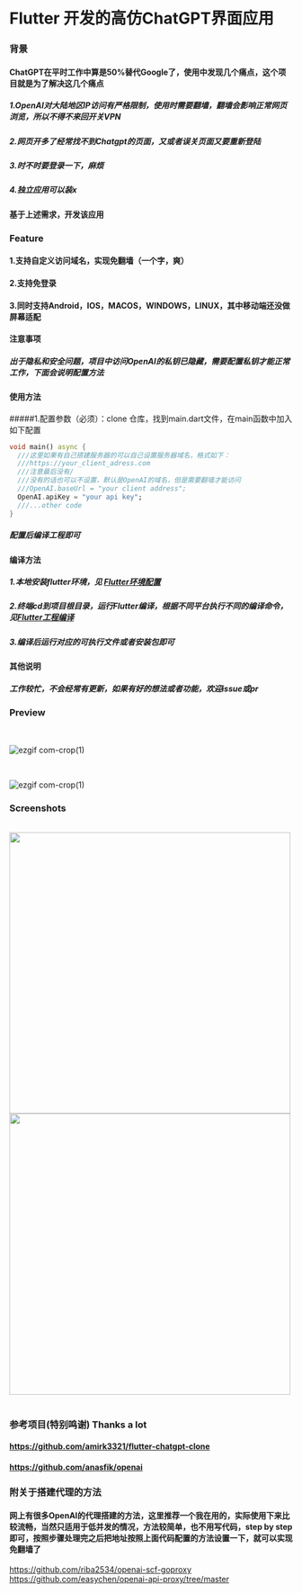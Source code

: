# Flutter 开发的高仿ChatGPT界面应用

### 背景
#### ChatGPT在平时工作中算是50%替代Google了，使用中发现几个痛点，这个项目就是为了解决这几个痛点
##### 1.OpenAI对大陆地区IP访问有严格限制，使用时需要翻墙，翻墙会影响正常网页浏览，所以不得不来回开关VPN
##### 2.网页开多了经常找不到Chatgpt的页面，又或者误关页面又要重新登陆
##### 3.时不时要登录一下，麻烦
##### 4.独立应用可以装x

#### 基于上述需求，开发该应用
### Feature
#### 1.支持自定义访问域名，实现免翻墙（一个字，爽）
#### 2.支持免登录
#### 3.同时支持Android，IOS，MACOS，WINDOWS，LINUX，其中移动端还没做屏幕适配

#### 注意事项
##### 出于隐私和安全问题，项目中访问OpenAI的私钥已隐藏，需要配置私钥才能正常工作，下面会说明配置方法

#### 使用方法
#####1.配置参数（必须）：clone 仓库，找到main.dart文件，在main函数中加入如下配置
```dart
void main() async {
  ///这里如果有自己搭建服务器的可以自己设置服务器域名，格式如下：
  ///https://your_client_adress.com
  ///注意最后没有/
  ///没有的话也可以不设置，默认是OpenAI的域名，但是需要翻墙才能访问
  ///OpenAI.baseUrl = "your client address";
  OpenAI.apiKey = "your api key";
  ///...other code
}
```
##### 配置后编译工程即可
#### 编译方法
##### 1.本地安装flutter环境，见 [Flutter环境配置](https://docs.flutter.dev/get-started/install)
##### 2.终端cd到项目根目录，运行Flutter编译，根据不同平台执行不同的编译命令，见[Flutter工程编译](https://docs.flutter.dev/development/platform-integration/desktop)
##### 3.编译后运行对应的可执行文件或者安装包即可

#### 其他说明
##### 工作较忙，不会经常有更新，如果有好的想法或者功能，欢迎issue或pr
### Preview
<p float="left">
  <br/>
  

![ezgif com-crop(1)](https://media.giphy.com/media/v1.Y2lkPTc5MGI3NjExN2ZjOTg1YmIzYTE5NmQ3ZDFkMDE4ZjdhZGQ0ZTBjN2U0NTUzY2QzMyZjdD1n/BEqJvejTzBm2o9vXtC/giphy.gif)

 <br/>
  

![ezgif com-crop(1)](https://media.giphy.com/media/v1.Y2lkPTc5MGI3NjExNTFhOWZlMmFlMjE4MzNiYmM3M2IxNjMzOGM3ZDQ2MzZmYjU4NDQ4MiZjdD1n/bw72FdJDxRzrBugDbJ/giphy.gif)

</p>

### Screenshots

<p float="left">
<br/>
  <img src="https://user-images.githubusercontent.com/10207753/220455546-5948d56c-adec-49a3-aee0-05cf64e60e13.png" height="500" />
 <br/>
  <img src="https://user-images.githubusercontent.com/10207753/220456066-fa0035c3-f706-43ce-a7b9-43f9de1b9c1e.png" height="500" />
<br/>
  <br />
</p>

### 参考项目(特别鸣谢) Thanks a lot
#### https://github.com/amirk3321/flutter-chatgpt-clone
#### https://github.com/anasfik/openai
 
### 附关于搭建代理的方法
#### 网上有很多OpenAI的代理搭建的方法，这里推荐一个我在用的，实际使用下来比较流畅，当然只适用于低并发的情况，方法较简单，也不用写代码，step by step即可，按照步骤处理完之后把地址按照上面代码配置的方法设置一下，就可以实现免翻墙了
https://github.com/riba2534/openai-scf-goproxy
https://github.com/easychen/openai-api-proxy/tree/master


